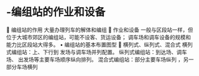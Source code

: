 # -编组站的作业和设备
 编组站的作用
大量办理列车的解体和编组
 作业和设备
一般与区段站一样，但位于大城市郊区的编组站，可能不设客、货运设备；
调车场和调车设备的规模和能力比区段站大得多。
• 编组站的基本布置图型
 横列式、纵列式、混合式
横列式编组站：上、下行到
发场与调车场并列配置。
纵列式编组站：到达场、调车场、
出发场等主要车场顺序纵向排列。
混合式编组站：部分主要车场纵列
，另一部分车场横列
